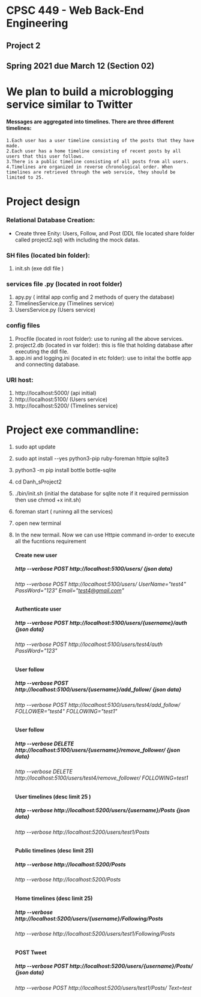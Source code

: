 # CPSC 449 - Web Back-End Engineering 
## Project 2 
## Spring 2021 due March 12 (Section 02)


# We plan to build a microblogging service similar to Twitter
#### Messages are aggregated into timelines. There are three different timelines:
    1.Each user has a user timeline consisting of the posts that they have made.
    2.Each user has a home timeline consisting of recent posts by all users that this user follows.
    3.There is a public timeline consisting of all posts from all users.
    4.Timelines are organized in reverse chronological order. When timelines are retrieved through the web service, they should be limited to 25.

# Project design 

### Relational Database Creation:

* Create three Enity: Users, Follow, and Post (DDL file located share folder called project2.sql) with including the mock datas. 


### SH files (located bin folder): 

1. init.sh (exe ddl file )


### services file .py (located in root folder)

1. apy.py ( intital app config and 2 methods of query the database)
2. TimelinesService.py (Timelines service) 
3. UsersService.py (Users service)

### config files
1. Procfile (located in root folder): use to runing all the above services.
2. project2.db (located in var folder): this is file that holding database after executing the ddl file. 
3. app.ini and logging.ini (located in etc folder): use to inital the bottle app and connecting database. 
### URI host:
1.  http://localhost:5000/ (api initial)
2.  http://localhost:5100/ (Users service)
3.  http://localhost:5200/ (Timelines service)
# Project exe commandline:

1. sudo apt update

2. sudo apt install --yes python3-pip ruby-foreman httpie sqlite3

3. python3 -m pip install bottle bottle-sqlite

4. cd Danh_sProject2

5. ./bin/init.sh (initial the database for sqlite note if it required permission then use chmod +x init.sh) 

6. foreman start ( runinng all the services)

7. open new terminal

8. In the new termail. Now we can use Httpie command in-order to execute all the fucntions requirement

      #### Create new user 
      ##### http --verbose POST http://localhost:5100/users/ {json data}
      ###### http --verbose POST http://localhost:5100/users/ UserName="test4" PassWord="123" Email="test4@gmail.com"


      #### Authenticate user 
      ##### http --verbose POST http://localhost:5100/users/{username}/auth {json data}
      ###### http --verbose POST  http://localhost:5100/users/test4/auth  PassWord="123"


	
      #### User follow 
      ##### http --verbose POST http://localhost:5100/users/{username}/add_follow/ {json data}
      ###### http --verbose POST http://localhost:5100/users/test4/add_follow/ FOLLOWER="test4" FOLLOWING="test1"
       
      #### User follow 
      ##### http --verbose DELETE http://localhost:5100/users/{username}/remove_follower/ {json data}
      ###### http --verbose DELETE http://localhost:5100/users/test4/remove_follower/ FOLLOWING=test1
       
      #### User timelines (desc limit 25 )
      ##### http --verbose http://localhost:5200/users/{username}/Posts {json data}
      ###### http --verbose http://localhost:5200/users/test1/Posts
       
      #### Public timelines  (desc limit 25)
      ##### http --verbose http://localhost:5200/Posts 
      ###### http --verbose http://localhost:5200/Posts
       
       
      #### Home timelines   (desc limit 25)
      ##### http --verbose http://localhost:5200/users/{username}/Following/Posts
      ###### http --verbose http://localhost:5200/users/test1/Following/Posts
       
       
      #### POST Tweet 
      ##### http --verbose POST http://localhost:5200/users/{username}/Posts/ {json data}
      ###### http --verbose POST http://localhost:5200/users/test1/Posts/ Text=test
       
